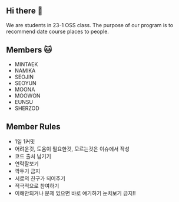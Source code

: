 ## Hi there 👋
We are students in 23-1 OSS class.
The purpose of our program is to recommend date course places to people.
## Members 🐱
- MINTAEK
- NAMIKA
- SEOJIN
- SEOYUN
- MOONA
- MOOWON
- EUNSU
- SHERZOD
## Member Rules
- 1일 1커밋
- 어려운것, 도움이 필요한것, 모르는것은 이슈에서 작성
- 코드 출처 남기기
- 연락잘보기
- 깍두기 금지
- 서로의 친구가 되어주기
- 적극적으로 참여하기
- 이해안되거나 문제 있으면 바로 얘기하기 눈치보기 금지!!
